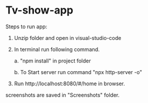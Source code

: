 Tv-show-app
=====================

Steps to run app:

1. Unzip folder and open in visual-studio-code

2. In terminal run following command.

    a. "npm install" in project folder

    b. To Start server run command "npx http-server -o"

3. Run http://localhost:8080/#/home in browser.


screenshots are saved in "Screenshots" folder.




